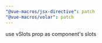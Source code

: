 ```yaml
---
"@vue-macros/jsx-directive": patch
"@vue-macros/volar": patch
---
```


 use vSlots prop as component's slots
  